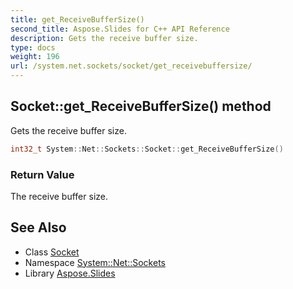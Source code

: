 ```yaml
---
title: get_ReceiveBufferSize()
second_title: Aspose.Slides for C++ API Reference
description: Gets the receive buffer size.
type: docs
weight: 196
url: /system.net.sockets/socket/get_receivebuffersize/
---
```

## Socket::get_ReceiveBufferSize() method


Gets the receive buffer size.

```cpp
int32_t System::Net::Sockets::Socket::get_ReceiveBufferSize()
```


### Return Value

The receive buffer size.

## See Also

* Class [Socket](../)
* Namespace [System::Net::Sockets](../../)
* Library [Aspose.Slides](../../../)